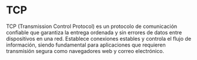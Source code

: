 # TCP

TCP (Transmission Control Protocol) es un protocolo de comunicación confiable que garantiza la entrega ordenada y sin errores de datos entre dispositivos en una red. Establece conexiones estables y controla el flujo de información, siendo fundamental para aplicaciones que requieren transmisión segura como navegadores web y correo electrónico.
